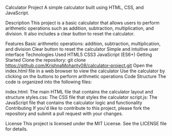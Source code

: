 Calculator Project
A simple calculator built using HTML, CSS, and JavaScript.

Description
This project is a basic calculator that allows users to perform arithmetic operations such as addition, subtraction, multiplication, and division. It also includes a clear button to reset the calculator.

Features
Basic arithmetic operations: addition, subtraction, multiplication, and division
Clear button to reset the calculator
Simple and intuitive user interface
Technologies Used
HTML5
CSS3
JavaScript (ES6+)
Getting Started
Clone the repository: git clone https://github.com/KrishnaMohanty08/calculator-project.git
Open the index.html file in a web browser to view the calculator
Use the calculator by clicking on the buttons to perform arithmetic operations
Code Structure
The code is organized into the following files:

index.html: The main HTML file that contains the calculator layout and structure
styles.css: The CSS file that styles the calculator
script.js: The JavaScript file that contains the calculator logic and functionality
Contributing
If you'd like to contribute to this project, please fork the repository and submit a pull request with your changes.

License
This project is licensed under the MIT License. See the LICENSE file for details.
